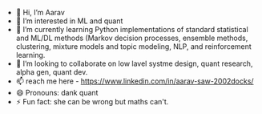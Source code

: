 - 👋 Hi, I’m Aarav
- 👀 I’m interested in ML and quant
- 🌱 I’m currently learning Python implementations of standard statistical and ML/DL methods (Markov decision processes, ensemble methods, clustering, mixture models and topic modeling, NLP,  and reinforcement learning.
- 💞️ I’m looking to collaborate on low lavel systme design, quant research, alpha gen, quant dev.
- 📫 reach me here - https://www.linkedin.com/in/aarav-saw-2002docks/
- 😄 Pronouns: dank quant
- ⚡ Fun fact: she can be wrong but maths can't.
